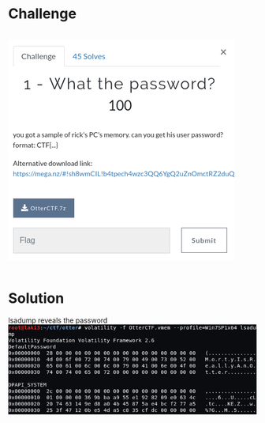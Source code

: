 # Challenge #
<br>![alt text](imgs/mem_forensics001-1.png)
<br><br>
# Solution #
lsadump reveals the password
<br>![alt text](imgs/mem_forensics001-2.png)
